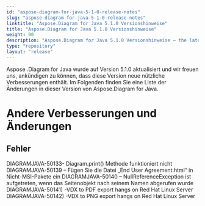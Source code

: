 ```yaml
---
id: "aspose-diagram-for-java-5-1-0-release-notes"
slug: "aspose-diagram-for-java-5-1-0-release-notes"
linktitle: "Aspose.Diagram for Java 5.1.0 Versionshinweise"
title: "Aspose.Diagram for Java 5.1.0 Versionshinweise"
weight: 90
description: "Aspose.Diagram for Java 5.1.0 Versionshinweise – the latest updates and fixes."
type: "repository"
layout: "release"
---
```

Aspose .Diagram for Java wurde auf Version 5.1.0 aktualisiert und wir freuen uns, ankündigen zu können, dass diese Version neue nützliche Verbesserungen enthält.
Im Folgenden finden Sie eine Liste der Änderungen in dieser Version von Aspose.Diagram for Java.
# **Andere Verbesserungen und Änderungen**
## **Fehler**
DIAGRAMJAVA-50133- Diagram.print() Methode funktioniert nicht
DIAGRAMJAVA-50139 – Fügen Sie die Datei „End User Agreement.html“ in Nicht-MSI-Pakete ein
DIAGRAMJAVA-50140 – NullReferenceException ist aufgetreten, wenn das Seitenobjekt nach seinem Namen abgerufen wurde
DIAGRAMJAVA-50141) -VDX to PDF export hangs on Red Hat Linux Server
DIAGRAMJAVA-50142) -VDX to PNG export hangs on Red Hat Linux Server
